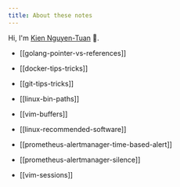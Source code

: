 ```yaml
---
title: About these notes
---
```


Hi, I'm [Kien Nguyen-Tuan](https://github.com/ntk148v/) 👋.


- [[golang-pointer-vs-references]]

- [[docker-tips-tricks]]

- [[git-tips-tricks]]

- [[linux-bin-paths]]

- [[vim-buffers]]

- [[linux-recommended-software]]

- [[prometheus-alertmanager-time-based-alert]]

- [[prometheus-alertmanager-silence]]

- [[vim-sessions]]
